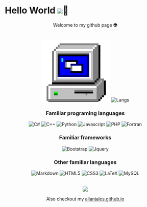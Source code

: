 # Hello World <img src="https://github.com/TheDudeThatCode/TheDudeThatCode/blob/master/Assets/Earth.gif" width="29px">👋

<div align="center">Welcome to my github page 👽</div>

<br>

<p align="center">
	<img src="https://github.com/TheDudeThatCode/TheDudeThatCode/blob/master/Assets/PC.gif" width="215px">
	<img src="https://github-readme-stats.vercel.app/api/top-langs/?username=allanjales&layout=compact&langs_count=999&theme=radical" alt="Langs"/>
</p>

<!-- Languages -->
<h3 align="center">Familiar programing languages</h3>
<div align="center">
	<img src="https://img.shields.io/badge/C%23-239120?style=for-the-badge&logo=c-sharp&logoColor=white" alt="C#">
	<img src="https://img.shields.io/badge/c++-%2300599C.svg?style=for-the-badge&logo=c%2B%2B&logoColor=white" alt="C++">
	<img src="https://img.shields.io/badge/Python-FFD43B?style=for-the-badge&logo=python&logoColor=darkgreen" alt="Python">
	<img src="https://img.shields.io/badge/javascript-%23323330.svg?style=for-the-badge&logo=javascript&logoColor=%23F7DF1E" alt="Javascript">
	<img src="https://img.shields.io/badge/php-%23777BB4.svg?style=for-the-badge&logo=php&logoColor=white" alt="PHP">
	<img src="https://img.shields.io/badge/Fortran-%23734F96.svg?style=for-the-badge&logo=fortran&logoColor=white" alt="Fortran">
</div>

<!-- Frameworks -->
<h3 align="center">Familiar frameworks</h3>
<div align="center">
	<img src="https://img.shields.io/badge/bootstrap-%23563D7C.svg?style=for-the-badge&logo=bootstrap&logoColor=white" alt="Bootstrap">
	<img src="https://img.shields.io/badge/jquery-%230769AD.svg?style=for-the-badge&logo=jquery&logoColor=white" alt="Jquery">
</div>

<h3 align="center">Other familiar languages</h3>
<div align="center">
	<img src="https://img.shields.io/badge/markdown-%23000000.svg?style=for-the-badge&logo=markdown&logoColor=white" alt="Markdown">
	<img src="https://img.shields.io/badge/html5-%23E34F26.svg?style=for-the-badge&logo=html5&logoColor=white" alt="HTML5">
	<img src="https://img.shields.io/badge/css3-%231572B6.svg?style=for-the-badge&logo=css3&logoColor=white" alt="CSS3">
	<img src="https://img.shields.io/badge/latex-%23008080.svg?style=for-the-badge&logo=latex&logoColor=white" alt="LaTeX">
	<img src="https://img.shields.io/badge/MySQL-00000F?style=for-the-badge&logo=mysql&logoColor=white" alt="MySQL">
</div>

<!-- Design -->
<!--
<div align="center">
	<img src="https://img.shields.io/badge/adobephotoshop-%2331A8FF.svg?style=for-the-badge&logo=adobephotoshop&logoColor=white" alt="Adobe Photoshop">
	<img src="https://img.shields.io/badge/adobeillustrator-%23FF9A00.svg?style=for-the-badge&logo=adobeillustrator&logoColor=white" alt="Adobe Illustrator">
	<img src="https://img.shields.io/badge/Adobe%20InDesign-49021F?style=for-the-badge&logo=adobeindesign&logoColor=white" alt="Adobe Indesign">
	<img src="https://img.shields.io/badge/blender-%23F5792A.svg?style=for-the-badge&logo=blender&logoColor=white" alt="Blender">
</div>
-->

<br>

<p align="center">
	<img align="center" src="https://github-readme-stats.vercel.app/api/?username=allanjales&show_icons=true&title_color=00ff00&icon_color=00ff00&text_color=00AA55&bg_color=141321"/>
</p>

<div align="center">Also checkout my <a href="https://allanjales.github.io/">allanjales.github.io</a></div>

<!--
**allanjales/allanjales** is a ✨ _special_ ✨ repository because its `README.md` (this file) appears on your GitHub profile.

Here are some ideas to get you started:

- 🔭 I’m currently working on ...
- 🌱 I’m currently learning ...
- 👯 I’m looking to collaborate on ...
- 🤔 I’m looking for help with ...
- 💬 Ask me about ...
- 📫 How to reach me: ...
- 😄 Pronouns: ...
- ⚡ Fun fact: ...
-->
